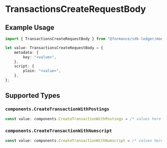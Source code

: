 # TransactionsCreateRequestBody

## Example Usage

```typescript
import { TransactionsCreateRequestBody } from "@formance/sdk-ledger/models/operations";

let value: TransactionsCreateRequestBody = {
    metadata: {
        key: "<value>",
    },
    script: {
        plain: "<value>",
    },
};
```

## Supported Types

### `components.CreateTransactionWithPostings`

```typescript
const value: components.CreateTransactionWithPostings = /* values here */
```

### `components.CreateTransactionWithNumscript`

```typescript
const value: components.CreateTransactionWithNumscript = /* values here */
```

